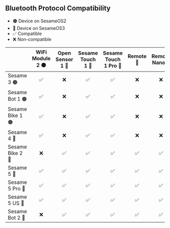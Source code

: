 ## Bluetooth Protocol Compatibility
* 🟠 Device on SesameOS2
* 🔵 Device on SesameOS3
* ✅ Compatible
* ❌ Non-compatible
  
|     | WiFi Module 2 🟠 | Open Sensor 1 🔵 | Sesame Touch 1 🔵 | Sesame Touch 1 Pro 🔵 | Remote 🔵 | Remote Nano 🔵 | Hub 3 🔵 |
| ------------------ |:-------------:|:-------------:|:--------------:|:------------------:|:------:|:-----------:|:-----:|
| Sesame 3      🟠    | ✅            | ❌            | ✅            | ✅                  | ❌     | ❌          | ❌    |
| Sesame Bot 1  🟠    | ✅            | ❌            | ✅            | ✅                  | ❌     | ❌          | ❌    |
| Sesame Bike 1 🟠   | ✅            | ❌            | ✅            | ✅                  | ❌     | ❌          | ❌    |
| Sesame 4      🔵   | ✅            | ❌            | ✅            | ✅                  | ❌     | ❌          | ❌    |
| Sesame Bike 2 🔵   | ❌            | ✅            | ✅            | ✅                  | ✅     | ✅          | ✅    |
| Sesame 5      🔵     | ✅            | ✅            | ✅            | ✅                  | ✅     | ✅          | ✅    |
| Sesame 5 Pro  🔵    | ✅            | ✅            | ✅            | ✅                  | ✅     | ✅          | ✅    |
| Sesame 5 US   🔵     | ✅            | ✅            | ✅            | ✅                  | ✅     | ✅          | ✅    |
| Sesame Bot 2  🔵    | ❌            | ✅            | ✅            | ✅                  | ✅     | ✅          | ✅    |

